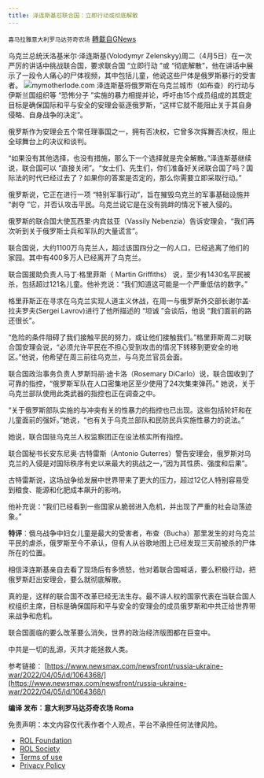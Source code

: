 ```yaml
---
title: 泽连斯基怼联合国：立即行动或彻底解散
---
```

`喜马拉雅意大利罗马达芬奇农场` [轉載自GNews](https://gnews.org/zh-hans/2293972/)

乌克兰总统沃洛基米尔·泽连斯基(Volodymyr Zelenskyy)周二（4月5日）在一次严厉的讲话中挑战联合国，要求联合国 “立即行动 ”或 “彻底解散”，他在讲话中展示了一段令人痛心的尸体视频，其中包括儿童，他说这些尸体是俄罗斯暴行的受害者。
![](https://assets.gnews.org/wp-content/uploads/2022/04/U-2.jpg)mymotherlode.com
泽连斯基将俄罗斯在乌克兰城市（如布查）的行动与伊斯兰国组织等 “恐怖分子 ”实施的暴力相提并论，呼吁由15个成员组成的其既定目标是确保国际和平与安全的安理会驱逐俄罗斯，“这样它就不能阻止关于其自身侵略、自身战争的决定”。

俄罗斯作为安理会五个常任理事国之一，拥有否决权，它曾多次挥舞否决权，阻止全球舞台上的决议和谈判。

“如果没有其他选择，也没有措施，那么下一个选择就是完全解散。”泽连斯基继续说，联合国可以 “直接关闭”。“女士们、先生们，你们准备好关闭联合国了吗？国际法的时代已经过去了？如果你的答案是否定的，那么你需要立即采取行动。”

俄罗斯说，它正在进行一项 “特别军事行动”，旨在摧毁乌克兰的军事基础设施并 “剥夺 ”它，并否认攻击平民。乌克兰说它是在没有挑衅的情况下被入侵的。

俄罗斯的联合国大使瓦西里·内宾兹亚（Vassily Nebenzia）告诉安理会，“我们再次听到关于俄罗斯士兵和军队的大量谎言”。

联合国说，大约1100万乌克兰人，超过该国四分之一的人口，已经逃离了他们的家园。其中有400多万人已经离开了乌克兰。

联合国援助负责人马丁·格里菲斯（ Martin Griffiths） 说，至少有1430名平民被杀，包括超过121名儿童。他补充说：“我们知道这可能是一个严重低估的数字。”

格里菲斯正在寻求在乌克兰实现人道主义休战，在周一与俄罗斯外交部长谢尔盖·拉夫罗夫(Sergei Lavrov)进行了他所描述的 “坦诚 ”会谈后，他说 “我们面前的路还很长”。

“危险的条件阻碍了我们接触平民的努力，或让他们接触我们。”格里菲斯周二对联合国安理会说，“必须允许平民在不担心受到攻击的情况下转移到更安全的地区。”他说，他希望在周三前往乌克兰，与乌克兰官员会面。

联合国政治事务负责人罗斯玛丽·迪卡洛（Rosemary DiCarlo）说，联合国收到了可靠的指控，“俄罗斯军队在人口密集地区至少使用了24次集束弹药。” 她说，关于乌克兰部队使用此类武器的指控也正在调查之中。

“关于俄罗斯部队实施的与冲突有关的性暴力的指控也已出现。这些包括轮奸和在儿童面前的强奸。”她说，“也有关于乌克兰部队和民防民兵实施性暴力的说法。”

她说，联合国驻乌克兰人权监察团正在设法核实所有指控。

联合国秘书长安东尼奥·古特雷斯（Antonio Guterres）警告安理会，俄罗斯对乌克兰的入侵是对国际秩序有史以来最大的挑战之一，”因为其性质、强度和后果”。

古特雷斯说，这场战争给发展中世界带来了更大的压力，超过12亿人特别容易受到粮食、能源和化肥成本飙升的影响。

他补充说：“我们已经看到一些国家从脆弱进入危机，并出现了严重的社会动荡迹象。”

**特评**：俄乌战争中妇女儿童是最大的受害者，布查（Bucha）那里发生的对乌克兰平民的虐杀，俄罗斯至今不承认，但有人从谷歌地图上已经发现三天前被杀的尸体所在的位置。

相信泽连斯基亲自去看了现场后有多愤怒，他对着联合国喊话，要么积极行动，把俄罗斯赶出安理会，要么就彻底解散。

真的是，这样的联合国不改革已经无法生存。最不讲人权的国家代表在当联合国人权组织主席，目标是确保国际和平与安全的安理会的成员俄罗斯和中共正给世界带来战争和危机。

联合国面临的要么改革要么消失，世界的政治经济版图都在巨变中。

中共是一切的乱源，灭共才能拯救人类。

参考链接：
[https://www.newsmax.com/newsfront/russia-ukraine-war/2022/04/05/id/1064368/](https://www.newsmax.com/newsfront/russia-ukraine-war/2022/04/05/id/1064368/)

**编译 发布：意大利罗马达芬奇农场 Roma**

 

免责声明：本文内容仅代表作者个人观点，平台不承担任何法律风险。

- [ROL Foundation](https://rolfoundation.org/)
- [ROL Society](https://rolsociety.org/)
- [Terms of use](https://gnews.org/terms-of-use-3/)
- [Privacy Policy](https://gnews.org/privacy-policy/)
